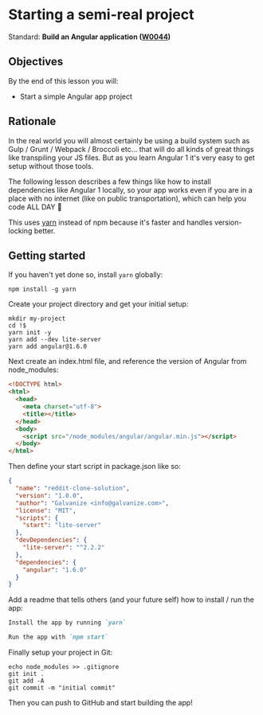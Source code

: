 # Starting a semi-real project

Standard: **Build an Angular application (<a href="#">W0044</a>)**

## Objectives

By the end of this lesson you will:

- Start a simple Angular app project

## Rationale

In the real world you will almost certainly be using a build system such as Gulp / Grunt / Webpack / Broccoli etc... that will do all kinds of great things like transpiling your JS files.  But as you learn Angular 1 it's very easy to get setup without those tools.

The following lesson describes a few things like how to install dependencies like Angular 1 locally, so your app works even if you are in a place with no internet (like on public transportation), which can help you code ALL DAY 🚌

This uses [yarn](https://yarnpkg.com/) instead of npm because it's faster and handles version-locking better.

## Getting started

If you haven't yet done so, install `yarn` globally:

```
npm install -g yarn
```

Create your project directory and get your initial setup:

```
mkdir my-project
cd !$
yarn init -y
yarn add --dev lite-server
yarn add angular@1.6.0
```

Next create an index.html file, and reference the version of Angular from node_modules:

```html
<!DOCTYPE html>
<html>
  <head>
    <meta charset="utf-8">
    <title></title>
  </head>
  <body>
    <script src="/node_modules/angular/angular.min.js"></script>
  </body>
</html>
```

Then define your start script in package.json like so:

```json
{
  "name": "reddit-clone-solution",
  "version": "1.0.0",
  "author": "Galvanize <info@galvanize.com>",
  "license": "MIT",
  "scripts": {
    "start": "lite-server"
  },
  "devDependencies": {
    "lite-server": "^2.2.2"
  },
  "dependencies": {
    "angular": "1.6.0"
  }
}
```

Add a readme that tells others (and your future self) how to install / run the app:

```md
Install the app by running `yarn`

Run the app with `npm start`
```

Finally setup your project in Git:

```
echo node_modules >> .gitignore
git init .
git add -A
git commit -m "initial commit"
```

Then you can push to GitHub and start building the app!
